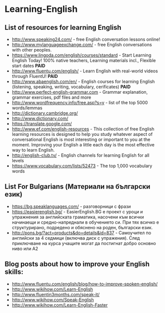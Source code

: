 # Learning-English
## List of resources for learning English
* http://www.speaking24.com/ - free English conversation lessons online!
* http://www.mylanguageexchange.com/ - free English conversations with other peoples.
* https://www.lingoda.com/english/courses/standard - Start Learning English Today! 100% native teachers, Learning materials incl., Flexible start dates **PAID**
* http://www.fluentu.com/english/ - Learn English with real-world videos through FluentU! **PAID**
* http://www.abaenglish.com/en/ - English courses for learning English (listening, speaking, writing, vocabulary, cerificates) **PAID**
* http://www.perfect-english-grammar.com - Grammar explanation, grammar exercises, pdf files and more
* http://www.wordfrequency.info/free.asp?s=y - list of the top 5000 words/lemmas
* http://dictionary.cambridge.org/
* http://www.dictionary.com/
* https://translate.google.com/
* http://www.ef.com/english-resources - This collection of free English learning resources is designed to help you study whatever aspect of conversational English is most interesting or important to you at the moment. Improving your English a little each day is the most effective way to learn English.
* http://english-club.tv/ - English channels for learning English for all levels
* https://www.vocabulary.com/lists/52473 - The top 1,000 vocabulary words


## List For Bulgarians (Материали на български език)
* https://bg.speaklanguages.com/ - разговорници с фрази
* https://easierenglish.bg/ - EasierEnglish.BG е проект с уроци и упражнения за английската граматика, насочени към всички начинаещи и средно-напреднали в обучението си. При тях всичко е структурирано, подредено и обяснено на роден, български език.
* http://pons.bg/?act=products&do=details&id=837 - Самоучител по английски за 4 седмици (включва диск с упражения). След приключване на курса учащите могат да постигнат добро основно ниво или А2

## Blog posts about how to improve your English skills:
* http://www.fluentu.com/english/blog/how-to-improve-spoken-english/
* http://www.wikihow.com/Learn-English
* http://www.fluentin3months.com/speak-it/
* http://www.wikihow.com/Speak-English
* http://www.wikihow.com/Learn-English-Faster
